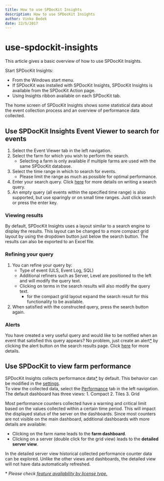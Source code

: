 ```yaml
---
title: How to use SPDocKit Insights
description: How to use SPDocKit Insights
author: Vinko Bedek
date: 22/5/2017
---
```


# use-spdockit-insights

This article gives a basic overview of how to use SPDocKit Insights.

Start SPDocKit Insights:

* From the Windows start menu.
* If SPDocKit was installed with SPDocKit Insights, SPDocKit Insights is available from the SPDocKit Action page.
* Using Insights ribbon available on each SPDocKit tab.

The home screen of SPDocKit Insights shows some statistical data about the event collection process and an overview of performance data collected.

## Use SPDocKit Insights Event Viewer to search for events

1. Select the Event Viewer tab in the left navigation. 
2. Select the farm for which you wish to perform the search.
   * Selecting a farm is only available if multiple farms are used with the same SPDocKit database.
3. Select the time range in which to search for events.
   * Please limit the range as much as possible for optimal performance. 
4. Enter your search query. Click [here](use-spdockit-insights.md#internal/spdockit-insights/search-query-guide/) for more details on writing a search query.
5. An empty query \(all events within the specified time range\) is also supported, but use sparingly or on small time ranges. Just click search or press the enter key.

### Viewing results

By default, SPDocKit Insights uses a layout similar to a search engine to display the results. This layout can be changed to a more compact grid layout by using the dropdown button just below the search button. The results can also be exported to an Excel file.

### Refining your query

1. You can refine your query by:
   * Type of event \(ULS, Event Log, SQL\)
   * Additional refiners such as Server, Level are positioned to the left and will modify the query text.
   * Clicking on terms in the search results will also modify the query text.
     * for the compact grid layout expand the search result for this functionality to be available.
2. When satisfied with the constructed query, press the search button again.

### Alerts

You have created a very useful query and would like to be notified when an event that satisfied this query appears? No problem, just create an alert[\*](use-spdockit-insights.md#licenseLimitations) by clicking the alert button on the search results page. Click [here](use-spdockit-insights.md#internal/spdockit-insights/search-alerts) for more details.

## Use SPDocKit to view farm performance

SPDocKit Insights collects performance data[\*](use-spdockit-insights.md#licenseLimitations) by default. This behavior can be modified in the [settings](use-spdockit-insights.md#internal/spdockit-insights/customize-settings/).  
To view the collected data, select the [Performance](use-spdockit-insights.md#internal/spdockit-insights/insights-performance) tab in the left navigation.  
The default dashboard has three views: 1. Compact 2. Tiles 3. Grid

Most performance counters collected have a warning and critical limit based on the values collected within a certain time period. This will impact the displayed status of the server on the dashboards. Since most counters are not visible on the main dashboard, additional dashboards with more details are available:

* Clicking on the farm name leads to the **farm dashboard**.
* Clicking on a server \(double click for the grid view\) leads to the **detailed server view**.

In the detailed server view historical collected performance counter data can be explored. Unlike the other views and dashboards, the detailed view will not have data automatically refreshed.

\* _Please check_ [_feature availability by license type._](https://www.spdockit.com/orders)

